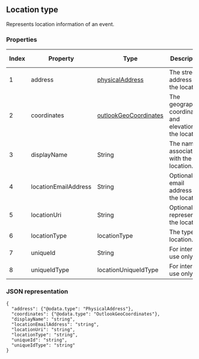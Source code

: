 ## Location type
Represents location information of an event.

### Properties
| Index | Property             | Type                                              | Description                                               | Required Property |
|-------|----------------------|---------------------------------------------------|-----------------------------------------------------------|-------------------|
| 1     | address              | [physicalAddress](PhysicalAddress.md)             | The street address of the location.                       | Yes               |
| 2     | coordinates          | [outlookGeoCoordinates](OutlookGeoCoordinates.md) | The geographic coordinates and elevation of the location. | No                |
| 3     | displayName          | String                                            | The name associated with the location.                    | Yes               |
| 4     | locationEmailAddress | String                                            | Optional email address of the location.                   | No                |
| 5     | locationUri          | String                                            | Optional URI representing the location.                   | No                |
| 6     | locationType         | locationType                                      | The type of location.                                     | Yes               |
| 7     | uniqueId             | String                                            | For internal use only.                                    | No                |
| 8     | uniqueIdType         | locationUniqueIdType                              | For internal use only.                                    | No                |
	


### JSON representation
```http
{
  "address": {"@odata.type": "PhysicalAddress"},
  "coordinates": {"@odata.type": "OutlookGeoCoordinates"},
  "displayName": "string",
  "locationEmailAddress": "string",
  "locationUri": "string",
  "locationType": "string",
  "uniqueId": "string",
  "uniqueIdType": "string"
}
```




